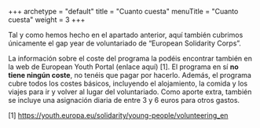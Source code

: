+++
archetype = "default"
title = "Cuanto cuesta"
menuTitle = "Cuanto cuesta"
weight = 3
+++ 

Tal y como hemos hecho en el apartado anterior, aquí también cubrimos únicamente el gap year de voluntariado de “European Solidarity Corps”. 

La información sobre el coste del programa la podéis encontrar también en la web de European Youth Portal (enlace aquí) [1]. El programa en sí **no tiene ningún coste**, no tenéis que pagar por hacerlo. Además, el programa cubre todos los costes básicos, incluyendo el alojamiento, la comida y los viajes para ir y volver al lugar del voluntariado. Como aporte extra, también se incluye una asignación diaria de entre 3 y 6 euros para otros gastos. 

[1] https://youth.europa.eu/solidarity/young-people/volunteering_en


